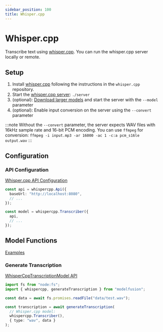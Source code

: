 ```yaml
---
sidebar_position: 100
title: Whisper.cpp
---
```


# Whisper.cpp

Transcribe text using [whisper.cpp](https://github.com/ggerganov/whisper.cpp). You can run the whisper.cpp server locally or remote.

## Setup

1. Install [whisper.cpp](https://github.com/ggerganov/whisper.cpp) following the instructions in the `whisper.cpp` repository.
1. Start the [whisper.cpp server](https://github.com/ggerganov/whisper.cpp/tree/master/examples/server): `./server`
1. (optional): [Download larger models](https://huggingface.co/ggerganov/whisper.cpp/tree/main) and start the server with the `--model` parameter
1. (optional): Enable input conversion on the server using the `--convert` parameter

:::note
Without the `--convert` parameter, the server expects WAV files with 16kHz sample rate and 16-bit PCM encoding. You can use `ffmpeg` for conversion:
`ffmpeg -i input.mp3 -ar 16000 -ac 1 -c:a pcm_s16le output.wav`
:::

## Configuration

### API Configuration

[Whisper.cpp API Configuration](/api/classes/WhisperCppApiConfiguration)

```ts
const api = whispercpp.Api({
  baseUrl: "http://localhost:8080",
  // ...
});

const model = whispercpp.Transcriber({
  api,
  // ...
});
```

## Model Functions

[Examples](https://github.com/lgrammel/modelfusion/tree/main/examples/basic/src/model-provider/whispercpp)

### Generate Transcription

[WhisperCppTranscriptionModel API](/api/classes/WhisperCppTranscriptionModel)

```ts
import fs from "node:fs";
import { whispercpp, generateTranscription } from "modelfusion";

const data = await fs.promises.readFile("data/test.wav");

const transcription = await generateTranscription(
  // Whisper.cpp model:
  whispercpp.Transcriber(),
  { type: "wav", data }
);
```
